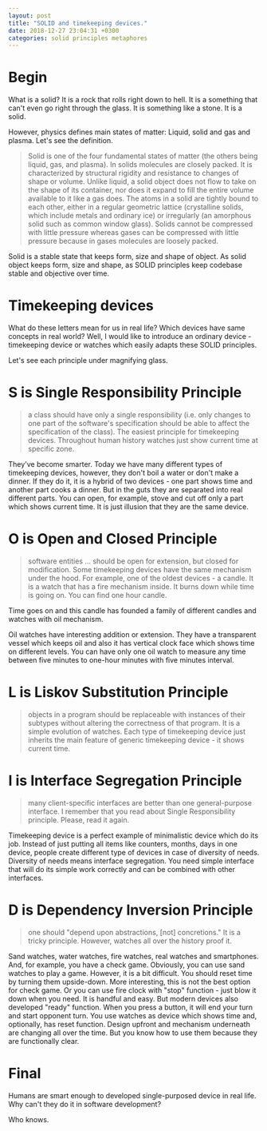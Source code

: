 ```yaml
---
layout: post
title: "SOLID and timekeeping devices."
date: 2018-12-27 23:04:31 +0300
categories: solid principles metaphores
---
```


# Begin #

What is a solid? It is a rock that rolls right down to hell. It is a something that can't even go right through the glass. It is something like a stone. It is a solid.

However, physics defines main states of matter: Liquid, solid and gas and plasma. Let's see the definition.

> Solid is one of the four fundamental states of matter (the others being liquid, gas, and plasma). In solids molecules are closely packed. It is characterized by structural rigidity and resistance to changes of shape or volume. Unlike liquid, a solid object does not flow to take on the shape of its container, nor does it expand to fill the entire volume available to it like a gas does. The atoms in a solid are tightly bound to each other, either in a regular geometric lattice (crystalline solids, which include metals and ordinary ice) or irregularly (an amorphous solid such as common window glass). Solids cannot be compressed with little pressure whereas gases can be compressed with little pressure because in gases molecules are loosely packed.

Solid is a stable state that keeps form, size and shape of object. As solid object keeps form, size and shape, as SOLID principles keep codebase stable and objective over time.

# Timekeeping devices #

What do these letters mean for us in real life? Which devices have same concepts in real world? Well, I would like to introduce an ordinary device - timekeeping device or watches which easily adapts these SOLID principles.

Let's see each principle under magnifying glass.

# S is Single Responsibility Principle #

> a class should have only a single responsibility (i.e. only changes to one part of the software's specification should be able to affect the specification of the class).
The easiest principle for timekeeping devices. Throughout human history watches just show current time at specific zone.

They've become smarter. Today we have many different types of timekeeping devices, however, they don't boil a water or don't make a dinner. If they do it, it is a hybrid of two devices - one part shows time and another part cooks a dinner. But in the guts they are separated into real different parts. You can open, for example, stove and cut off only a part which shows current time. It is just illusion that they are the same device.

# O is Open and Closed Principle #

> software entities ... should be open for extension, but closed for modification.
Some timekeeping devices have the same mechanism under the hood. For example, one of the oldest devices - a candle.
It is a watch that has a fire mechanism inside. It burns down while time is going on. You can find one hour candle.

Time goes on and this candle has founded a family of different candles and watches with oil mechanism.

Oil watches have interesting addition or extension. They have a transparent vessel which keeps oil and also it has vertical clock face which shows time on different levels. You can have only one oil watch to measure any time between five minutes to one-hour minutes with five minutes interval.

# L is Liskov Substitution Principle #

> objects in a program should be replaceable with instances of their subtypes without altering the correctness of that program.
It is a simple evolution of watches. Each type of timekeeping device just inherits the main feature of generic timekeeping device - it shows current time.

# I is Interface Segregation Principle #

> many client-specific interfaces are better than one general-purpose interface.
I remember that you read about Single Responsibility principle. Please, read it again.

Timekeeping device is a perfect example of minimalistic device which do its job. Instead of just putting all items like counters, months, days in one device, people create different type of devices in case of diversity of needs. Diversity of needs means interface segregation. You need simple interface that will do its simple work correctly and can be combined with other interfaces.

# D is Dependency Inversion Principle #

> one should "depend upon abstractions, [not] concretions."
It is a tricky principle. However, watches all over the history proof it.

Sand watches, water watches, fire watches, real watches and smartphones. And, for example, you have a check game. 
Obviously, you can use sand watches to play a game. However, it is a bit difficult. You should reset time by turning them upside-down. More interesting, this is not the best option for check game. Or you can use fire clock with "stop" function - just blow it down when you need. It is handful and easy.
But modern devices also developed "ready" function. When you press a button, it will end your turn and start opponent turn.
You use watches as device which shows time and, optionally, has reset function. Design upfront and mechanism underneath are changing all over the time. But you know how to use them because they are functionally clear.

# Final #

Humans are smart enough to developed single-purposed device in real life. Why can't they do it in software development?

Who knows.
